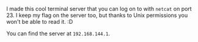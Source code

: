 I made this cool terminal server that you can log on to with `netcat` on port 23.
I keep my flag on the server too, but thanks to Unix permissions you won't be
able to read it. :D

You can find the server at `192.168.144.1`.
